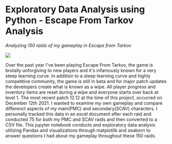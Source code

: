 # Exploratory Data Analysis using Python - Escape From Tarkov Analysis

*Analyzing 150 raids of my gameplay in Escape from Tarkov*

![](https://archive.esportsobserver.com/wp-content/uploads/2020/06/Twitch-Top10s-750x375.jpg)

Over the past year I've been playing Escape From Tarkov, the game is brutally unforgiving to new players and it's infamously known for a very steep learning curve. In addition to a steep learning curve and highly competitive community, the game is still in beta and for major patch updates the developers create what is known as a wipe. All player progress and inventory items are reset during a wipe and everyone starts over back at level 1. The most recent patch 12.12 at the time of this project, occurred on December 12th 2021. I wanted to examine my own gameplay and compare differenct aspects of my main(PMC) and secondary(SCAV) characters. I personally tracked this data in an excel document after each raid and conducted 75 for both my PMC and SCAV raids and then converted to a CSV file. This jupyter notebook conducts and exploratory data analysis utilizing Pandas and visualizations through matplotlib and seaborn to answer questions I had about my gameplay throughout these 150 raids.  
